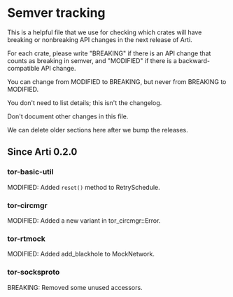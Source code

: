 # Semver tracking

This is a helpful file that we use for checking which crates will have
breaking or nonbreaking API changes in the next release of Arti.

For each crate, please write "BREAKING" if there is an API change that counts
as breaking in semver, and "MODIFIED" if there is a backward-compatible API
change.

You can change from MODIFIED to BREAKING, but never from BREAKING to
MODIFIED.

You don't need to list details; this isn't the changelog.

Don't document other changes in this file.

We can delete older sections here after we bump the releases.

## Since Arti 0.2.0

### tor-basic-util

MODIFIED: Added `reset()` method to RetrySchedule.

### tor-circmgr

MODIFIED: Added a new variant in tor_circmgr::Error.

### tor-rtmock

MODIFIED: Added add_blackhole to MockNetwork.

### tor-socksproto

BREAKING: Removed some unused accessors.

